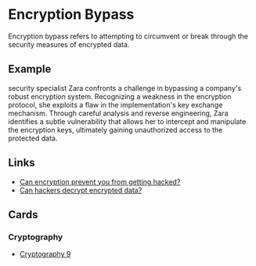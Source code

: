 # Encryption Bypass

Encryption bypass refers to attempting to circumvent or break through the security measures of encrypted data.

## Example

security specialist Zara confronts a challenge in bypassing a company's robust encryption system. Recognizing a weakness in the encryption protocol, she exploits a flaw in the implementation's key exchange mechanism. Through careful analysis and reverse engineering, Zara identifies a subtle vulnerability that allows her to intercept and manipulate the encryption keys, ultimately gaining unauthorized access to the protected data.

## Links

- [Can encryption prevent you from getting hacked?](https://tresorit.com/blog/can-encryption-prevent-you-from-getting-hacked/#:~:text=While%20it's%20still%20crucial%20to,and%20technical%20knowledge%20to%20achieve.)
- [Can hackers decrypt encrypted data?](https://www.vintageisthenewold.com/game-pedia/can-hackers-decrypt-encrypted-data#:~:text=Hackers%20can%20break%20encryption%20to,been%20decrypted%20by%20the%20recipient.)

## Cards

### Cryptography

- [Cryptography 9](/cards/CR9)
